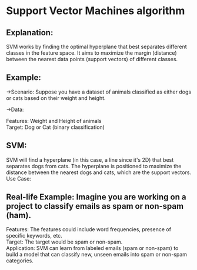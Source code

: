 # Support Vector Machines algorithm

## Explanation:

SVM works by finding the optimal hyperplane that best separates different classes in the feature space.
It aims to maximize the margin (distance) between the nearest data points (support vectors) of different classes.
## Example:

->Scenario: Suppose you have a dataset of animals classified as either dogs or cats based on their weight and height.

->Data:

Features: Weight and Height of animals </br>
Target: Dog or Cat (binary classification) </br>

## SVM:
SVM will find a hyperplane (in this case, a line since it's 2D) that best separates dogs from cats.
The hyperplane is positioned to maximize the distance between the nearest dogs and cats, which are the support vectors.
Use Case:

## Real-life Example: Imagine you are working on a project to classify emails as spam or non-spam (ham).
Features: The features could include word frequencies, presence of specific keywords, etc. </br>
Target: The target would be spam or non-spam. </br>
Application: SVM can learn from labeled emails (spam or non-spam) to build a model that can classify new, unseen emails into spam or non-spam categories.</br>
